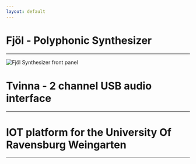 ```yaml
---
layout: default
---
```


# Fjöl - Polyphonic Synthesizer
---
![Fjöl Synthesizer front panel](/assets/img/fjöl.png "Fjöl synthesizer front panel")

# Tvinna - 2 channel USB audio interface
---


# IOT platform for the University Of Ravensburg Weingarten
---
